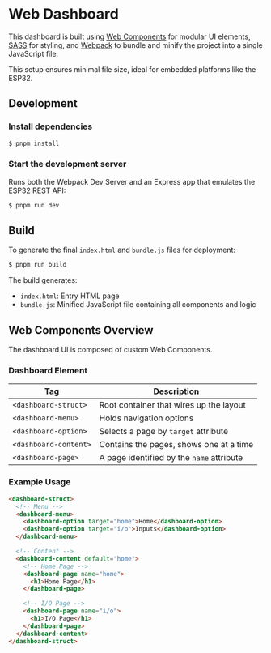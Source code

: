 # Web Dashboard

This dashboard is built using [Web Components](https://developer.mozilla.org/en-US/docs/Web/API/Web_components) for modular UI elements, [SASS](https://sass-lang.com/) for styling, and [Webpack](https://webpack.js.org/) to bundle and minify the project into a single JavaScript file.

This setup ensures minimal file size, ideal for embedded platforms like the ESP32.

## Development

### Install dependencies

```bash
$ pnpm install
```

### Start the development server

Runs both the Webpack Dev Server and an Express app that emulates the ESP32 REST API:

```bash
$ pnpm run dev
```

## Build

To generate the final `index.html` and `bundle.js` files for deployment:

```bash
$ pnpm run build
```

The build generates:
- `index.html`: Entry HTML page
- `bundle.js`: Minified JavaScript file containing all components and logic

## Web Components Overview

The dashboard UI is composed of custom Web Components.

### Dashboard Element

| Tag                  | Description                                     |
|----------------------|-------------------------------------------------|
| `<dashboard-struct>` | Root container that wires up the layout         |
| `<dashboard-menu>`   | Holds navigation options                        |
| `<dashboard-option>` | Selects a page by `target` attribute            |
| `<dashboard-content>`| Contains the pages, shows one at a time         |
| `<dashboard-page>`   | A page identified by the `name` attribute       |

### Example Usage

```html
<dashboard-struct>
  <!-- Menu -->
  <dashboard-menu>
    <dashboard-option target="home">Home</dashboard-option>
    <dashboard-option target="i/o">Inputs</dashboard-option>
  </dashboard-menu>

  <!-- Content -->
  <dashboard-content default="home">
    <!-- Home Page -->
    <dashboard-page name="home">
      <h1>Home Page</h1>
    </dashboard-page>

    <!-- I/O Page -->
    <dashboard-page name="i/o">
      <h1>I/O Page</h1>
    </dashboard-page>
  </dashboard-content>
</dashboard-struct>
```

